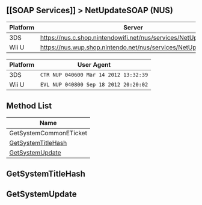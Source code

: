 ## [[SOAP Services]] > NetUpdateSOAP (NUS)

| Platform | Server |
| --- | --- |
| 3DS | https://nus.c.shop.nintendowifi.net/nus/services/NetUpdateSOAP |
| Wii U | https://nus.wup.shop.nintendo.net/nus/services/NetUpdateSOAP |

| Platform | User Agent |
| --- | --- |
| 3DS | `CTR NUP 040600 Mar 14 2012 13:32:39` |
| Wii U | `EVL NUP 040800 Sep 18 2012 20:20:02` |

## Method List
| Name |
| --- |
| GetSystemCommonETicket |
| [GetSystemTitleHash](#getsystemtitlehash) |
| [GetSystemUpdate](#getsystemupdate) |

## GetSystemTitleHash

## GetSystemUpdate
